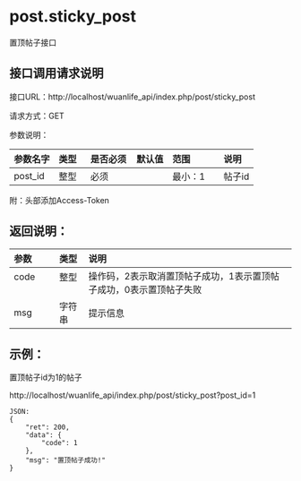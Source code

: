 # post.sticky_post

置顶帖子接口

## 接口调用请求说明

接口URL：http://localhost/wuanlife_api/index.php/post/sticky_post

请求方式：GET

参数说明：

|参数名字    |类型   |是否必须    |默认值    |范围        |说明|
|:--|:--|:--|:--|:--|:--|
|post_id    |整型   |必须         |      |最小：1     |帖子id|

附：头部添加Access-Token

## 返回说明：

|参数        |类型   |说明|
|:--|:--|:--|
|code            |整型   |操作码，2表示取消置顶帖子成功，1表示置顶帖子成功，0表示置顶帖子失败|
|msg             |字符串  |提示信息|

## 示例：

置顶帖子id为1的帖子

http://localhost/wuanlife_api/index.php/post/sticky_post?post_id=1

    JSON:
    {
        "ret": 200,
        "data": {
            "code": 1
        },
        "msg": "置顶帖子成功!"
    }
